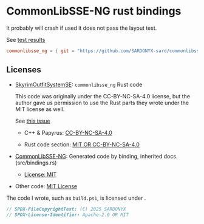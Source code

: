 # CommonLibSSE-NG rust bindings

It probably will crash if used it does not pass the layout test.

See [test results](./test_results.txt)

```toml
commonlibsse_ng = { git = "https://github.com/SARDONYX-sard/commonlibsse_ng", rev = "7378d43" }
```

## Licenses

- [SkyrimOutfitSystemSE](https://gitlab.com/metricexpansion/SkyrimOutfitSystemSE): `commonlibsse_ng` Rust code

  This code was originally under the CC-BY-NC-SA-4.0 license, but the author gave us permission to use the Rust parts they wrote under the MIT license as well.

  See [this issue](https://gitlab.com/metricexpansion/SkyrimOutfitSystemSE/-/issues/2#note_2332635556)

  - C++ & Papyrus: [CC-BY-NC-SA-4.0](https://gitlab.com/metricexpansion/SkyrimOutfitSystemSE/-/blob/master/LICENSE.md?ref_type=heads)

  - Rust code section: [MIT OR CC-BY-NC-SA-4.0](https://gitlab.com/metricexpansion/SkyrimOutfitSystemSE/-/blob/master/LICENSE.md?ref_type=heads)

- [CommonLibSSE-NG](https://github.com/CharmedBaryon/CommonLibSSE-NG): Generated code by binding, inherited docs.(src/bindings.rs)

  - [License: MIT](https://github.com/CharmedBaryon/CommonLibSSE-NG/blob/main/LICENSE)

- Other code: [MIT License](./LICENSE-MIT)

The code I wrote, such as `build.ps1`, is licensed under .

```rust
// SPDX-FileCopyrightText: (C) 2025 SARDONYX
// SPDX-License-Identifier: Apache-2.0 OR MIT
```
